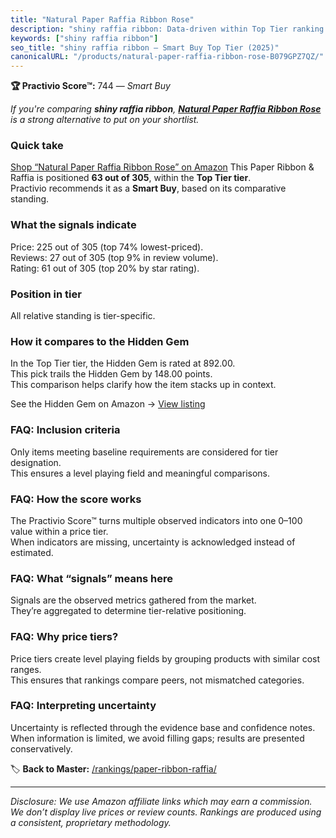 ```yaml
---
title: "Natural Paper Raffia Ribbon Rose"
description: "shiny raffia ribbon: Data-driven within Top Tier ranking using the Practivio Score™. Positioned by quality, value, demand, findability, momentum."
keywords: ["shiny raffia ribbon"]
seo_title: "shiny raffia ribbon — Smart Buy Top Tier (2025)"
canonicalURL: "/products/natural-paper-raffia-ribbon-rose-B079GPZ7QZ/"
---
```


**🏆 Practivio Score™:** 744 — _Smart Buy_


*If you're comparing **shiny raffia ribbon**, **[Natural Paper Raffia Ribbon Rose](https://www.amazon.com/dp/B079GPZ7QZ?tag=practivio-20)** is a strong alternative to put on your shortlist.*
### Quick take
[Shop “Natural Paper Raffia Ribbon Rose” on Amazon](https://www.amazon.com/dp/B079GPZ7QZ?tag=practivio-20)
This Paper Ribbon & Raffia is positioned **63 out of 305**, within the **Top Tier tier**.  
Practivio recommends it as a **Smart Buy**, based on its comparative standing.

### What the signals indicate
Price: 225 out of 305 (top 74% lowest-priced).  
Reviews: 27 out of 305 (top 9% in review volume).  
Rating: 61 out of 305 (top 20% by star rating).  

### Position in tier
All relative standing is tier-specific.

### How it compares to the Hidden Gem
In the Top Tier tier, the Hidden Gem is rated at 892.00.  
This pick trails the Hidden Gem by 148.00 points.  
This comparison helps clarify how the item stacks up in context.  

See the Hidden Gem on Amazon → [View listing](https://www.amazon.com/dp/B07Q1K47XH?tag=practivio-20)

### FAQ: Inclusion criteria
Only items meeting baseline requirements are considered for tier designation.  
This ensures a level playing field and meaningful comparisons.

### FAQ: How the score works
The Practivio Score™ turns multiple observed indicators into one 0–100 value within a price tier.  
When indicators are missing, uncertainty is acknowledged instead of estimated.

### FAQ: What “signals” means here
Signals are the observed metrics gathered from the market.  
They’re aggregated to determine tier-relative positioning.

### FAQ: Why price tiers?
Price tiers create level playing fields by grouping products with similar cost ranges.  
This ensures that rankings compare peers, not mismatched categories.

### FAQ: Interpreting uncertainty
Uncertainty is reflected through the evidence base and confidence notes.  
When information is limited, we avoid filling gaps; results are presented conservatively.


🏷️ **Back to Master:** [/rankings/paper-ribbon-raffia/](/rankings/paper-ribbon-raffia/)

---
_Disclosure: We use Amazon affiliate links which may earn a commission. We don’t display live prices or review counts. Rankings are produced using a consistent, proprietary methodology._
